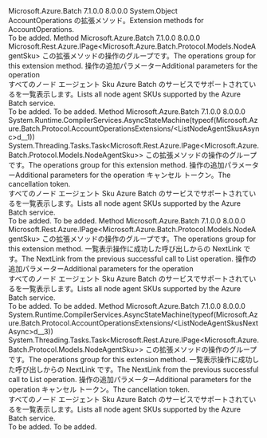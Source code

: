 <Type Name="AccountOperationsExtensions" FullName="Microsoft.Azure.Batch.Protocol.AccountOperationsExtensions">
  <TypeSignature Language="C#" Value="public static class AccountOperationsExtensions" />
  <TypeSignature Language="ILAsm" Value=".class public auto ansi abstract sealed beforefieldinit AccountOperationsExtensions extends System.Object" />
  <TypeSignature Language="DocId" Value="T:Microsoft.Azure.Batch.Protocol.AccountOperationsExtensions" />
  <TypeSignature Language="VB.NET" Value="Public Module AccountOperationsExtensions" />
  <TypeSignature Language="F#" Value="type AccountOperationsExtensions = class" />
  <AssemblyInfo>
    <AssemblyName>Microsoft.Azure.Batch</AssemblyName>
    <AssemblyVersion>7.1.0.0</AssemblyVersion>
    <AssemblyVersion>8.0.0.0</AssemblyVersion>
  </AssemblyInfo>
  <Base>
    <BaseTypeName>System.Object</BaseTypeName>
  </Base>
  <Interfaces />
  <Docs>
    <summary>
            <span data-ttu-id="b0587-101">AccountOperations の拡張メソッド。</span><span class="sxs-lookup"><span data-stu-id="b0587-101">Extension methods for AccountOperations.</span></span>
            </summary>
    <remarks>To be added.</remarks>
  </Docs>
  <Members>
    <Member MemberName="ListNodeAgentSkus">
      <MemberSignature Language="C#" Value="public static Microsoft.Rest.Azure.IPage&lt;Microsoft.Azure.Batch.Protocol.Models.NodeAgentSku&gt; ListNodeAgentSkus (this Microsoft.Azure.Batch.Protocol.IAccountOperations operations, Microsoft.Azure.Batch.Protocol.Models.AccountListNodeAgentSkusOptions accountListNodeAgentSkusOptions = null);" />
      <MemberSignature Language="ILAsm" Value=".method public static hidebysig class Microsoft.Rest.Azure.IPage`1&lt;class Microsoft.Azure.Batch.Protocol.Models.NodeAgentSku&gt; ListNodeAgentSkus(class Microsoft.Azure.Batch.Protocol.IAccountOperations operations, class Microsoft.Azure.Batch.Protocol.Models.AccountListNodeAgentSkusOptions accountListNodeAgentSkusOptions) cil managed" />
      <MemberSignature Language="DocId" Value="M:Microsoft.Azure.Batch.Protocol.AccountOperationsExtensions.ListNodeAgentSkus(Microsoft.Azure.Batch.Protocol.IAccountOperations,Microsoft.Azure.Batch.Protocol.Models.AccountListNodeAgentSkusOptions)" />
      <MemberSignature Language="F#" Value="static member ListNodeAgentSkus : Microsoft.Azure.Batch.Protocol.IAccountOperations * Microsoft.Azure.Batch.Protocol.Models.AccountListNodeAgentSkusOptions -&gt; Microsoft.Rest.Azure.IPage&lt;Microsoft.Azure.Batch.Protocol.Models.NodeAgentSku&gt;" Usage="Microsoft.Azure.Batch.Protocol.AccountOperationsExtensions.ListNodeAgentSkus (operations, accountListNodeAgentSkusOptions)" />
      <MemberType>Method</MemberType>
      <AssemblyInfo>
        <AssemblyName>Microsoft.Azure.Batch</AssemblyName>
        <AssemblyVersion>7.1.0.0</AssemblyVersion>
        <AssemblyVersion>8.0.0.0</AssemblyVersion>
      </AssemblyInfo>
      <ReturnValue>
        <ReturnType>Microsoft.Rest.Azure.IPage&lt;Microsoft.Azure.Batch.Protocol.Models.NodeAgentSku&gt;</ReturnType>
      </ReturnValue>
      <Parameters>
        <Parameter Name="operations" Type="Microsoft.Azure.Batch.Protocol.IAccountOperations" RefType="this" />
        <Parameter Name="accountListNodeAgentSkusOptions" Type="Microsoft.Azure.Batch.Protocol.Models.AccountListNodeAgentSkusOptions" />
      </Parameters>
      <Docs>
        <param name="operations">
            <span data-ttu-id="b0587-102">この拡張メソッドの操作のグループです。</span><span class="sxs-lookup"><span data-stu-id="b0587-102">The operations group for this extension method.</span></span>
            </param>
        <param name="accountListNodeAgentSkusOptions">
            <span data-ttu-id="b0587-103">操作の追加パラメーター</span><span class="sxs-lookup"><span data-stu-id="b0587-103">Additional parameters for the operation</span></span>
            </param>
        <summary>
            <span data-ttu-id="b0587-104">すべてのノード エージェント Sku Azure Batch のサービスでサポートされているを一覧表示します。</span><span class="sxs-lookup"><span data-stu-id="b0587-104">Lists all node agent SKUs supported by the Azure Batch service.</span></span>
            </summary>
        <returns>To be added.</returns>
        <remarks>To be added.</remarks>
      </Docs>
    </Member>
    <Member MemberName="ListNodeAgentSkusAsync">
      <MemberSignature Language="C#" Value="public static System.Threading.Tasks.Task&lt;Microsoft.Rest.Azure.IPage&lt;Microsoft.Azure.Batch.Protocol.Models.NodeAgentSku&gt;&gt; ListNodeAgentSkusAsync (this Microsoft.Azure.Batch.Protocol.IAccountOperations operations, Microsoft.Azure.Batch.Protocol.Models.AccountListNodeAgentSkusOptions accountListNodeAgentSkusOptions = null, System.Threading.CancellationToken cancellationToken = null);" />
      <MemberSignature Language="ILAsm" Value=".method public static hidebysig class System.Threading.Tasks.Task`1&lt;class Microsoft.Rest.Azure.IPage`1&lt;class Microsoft.Azure.Batch.Protocol.Models.NodeAgentSku&gt;&gt; ListNodeAgentSkusAsync(class Microsoft.Azure.Batch.Protocol.IAccountOperations operations, class Microsoft.Azure.Batch.Protocol.Models.AccountListNodeAgentSkusOptions accountListNodeAgentSkusOptions, valuetype System.Threading.CancellationToken cancellationToken) cil managed" />
      <MemberSignature Language="DocId" Value="M:Microsoft.Azure.Batch.Protocol.AccountOperationsExtensions.ListNodeAgentSkusAsync(Microsoft.Azure.Batch.Protocol.IAccountOperations,Microsoft.Azure.Batch.Protocol.Models.AccountListNodeAgentSkusOptions,System.Threading.CancellationToken)" />
      <MemberSignature Language="F#" Value="static member ListNodeAgentSkusAsync : Microsoft.Azure.Batch.Protocol.IAccountOperations * Microsoft.Azure.Batch.Protocol.Models.AccountListNodeAgentSkusOptions * System.Threading.CancellationToken -&gt; System.Threading.Tasks.Task&lt;Microsoft.Rest.Azure.IPage&lt;Microsoft.Azure.Batch.Protocol.Models.NodeAgentSku&gt;&gt;" Usage="Microsoft.Azure.Batch.Protocol.AccountOperationsExtensions.ListNodeAgentSkusAsync (operations, accountListNodeAgentSkusOptions, cancellationToken)" />
      <MemberType>Method</MemberType>
      <AssemblyInfo>
        <AssemblyName>Microsoft.Azure.Batch</AssemblyName>
        <AssemblyVersion>7.1.0.0</AssemblyVersion>
        <AssemblyVersion>8.0.0.0</AssemblyVersion>
      </AssemblyInfo>
      <Attributes>
        <Attribute>
          <AttributeName>System.Runtime.CompilerServices.AsyncStateMachine(typeof(Microsoft.Azure.Batch.Protocol.AccountOperationsExtensions/&lt;ListNodeAgentSkusAsync&gt;d__1))</AttributeName>
        </Attribute>
      </Attributes>
      <ReturnValue>
        <ReturnType>System.Threading.Tasks.Task&lt;Microsoft.Rest.Azure.IPage&lt;Microsoft.Azure.Batch.Protocol.Models.NodeAgentSku&gt;&gt;</ReturnType>
      </ReturnValue>
      <Parameters>
        <Parameter Name="operations" Type="Microsoft.Azure.Batch.Protocol.IAccountOperations" RefType="this" />
        <Parameter Name="accountListNodeAgentSkusOptions" Type="Microsoft.Azure.Batch.Protocol.Models.AccountListNodeAgentSkusOptions" />
        <Parameter Name="cancellationToken" Type="System.Threading.CancellationToken" />
      </Parameters>
      <Docs>
        <param name="operations">
            <span data-ttu-id="b0587-105">この拡張メソッドの操作のグループです。</span><span class="sxs-lookup"><span data-stu-id="b0587-105">The operations group for this extension method.</span></span>
            </param>
        <param name="accountListNodeAgentSkusOptions">
            <span data-ttu-id="b0587-106">操作の追加パラメーター</span><span class="sxs-lookup"><span data-stu-id="b0587-106">Additional parameters for the operation</span></span>
            </param>
        <param name="cancellationToken">
            <span data-ttu-id="b0587-107">キャンセル トークン。</span><span class="sxs-lookup"><span data-stu-id="b0587-107">The cancellation token.</span></span>
            </param>
        <summary>
            <span data-ttu-id="b0587-108">すべてのノード エージェント Sku Azure Batch のサービスでサポートされているを一覧表示します。</span><span class="sxs-lookup"><span data-stu-id="b0587-108">Lists all node agent SKUs supported by the Azure Batch service.</span></span>
            </summary>
        <returns>To be added.</returns>
        <remarks>To be added.</remarks>
      </Docs>
    </Member>
    <Member MemberName="ListNodeAgentSkusNext">
      <MemberSignature Language="C#" Value="public static Microsoft.Rest.Azure.IPage&lt;Microsoft.Azure.Batch.Protocol.Models.NodeAgentSku&gt; ListNodeAgentSkusNext (this Microsoft.Azure.Batch.Protocol.IAccountOperations operations, string nextPageLink, Microsoft.Azure.Batch.Protocol.Models.AccountListNodeAgentSkusNextOptions accountListNodeAgentSkusNextOptions = null);" />
      <MemberSignature Language="ILAsm" Value=".method public static hidebysig class Microsoft.Rest.Azure.IPage`1&lt;class Microsoft.Azure.Batch.Protocol.Models.NodeAgentSku&gt; ListNodeAgentSkusNext(class Microsoft.Azure.Batch.Protocol.IAccountOperations operations, string nextPageLink, class Microsoft.Azure.Batch.Protocol.Models.AccountListNodeAgentSkusNextOptions accountListNodeAgentSkusNextOptions) cil managed" />
      <MemberSignature Language="DocId" Value="M:Microsoft.Azure.Batch.Protocol.AccountOperationsExtensions.ListNodeAgentSkusNext(Microsoft.Azure.Batch.Protocol.IAccountOperations,System.String,Microsoft.Azure.Batch.Protocol.Models.AccountListNodeAgentSkusNextOptions)" />
      <MemberSignature Language="F#" Value="static member ListNodeAgentSkusNext : Microsoft.Azure.Batch.Protocol.IAccountOperations * string * Microsoft.Azure.Batch.Protocol.Models.AccountListNodeAgentSkusNextOptions -&gt; Microsoft.Rest.Azure.IPage&lt;Microsoft.Azure.Batch.Protocol.Models.NodeAgentSku&gt;" Usage="Microsoft.Azure.Batch.Protocol.AccountOperationsExtensions.ListNodeAgentSkusNext (operations, nextPageLink, accountListNodeAgentSkusNextOptions)" />
      <MemberType>Method</MemberType>
      <AssemblyInfo>
        <AssemblyName>Microsoft.Azure.Batch</AssemblyName>
        <AssemblyVersion>7.1.0.0</AssemblyVersion>
        <AssemblyVersion>8.0.0.0</AssemblyVersion>
      </AssemblyInfo>
      <ReturnValue>
        <ReturnType>Microsoft.Rest.Azure.IPage&lt;Microsoft.Azure.Batch.Protocol.Models.NodeAgentSku&gt;</ReturnType>
      </ReturnValue>
      <Parameters>
        <Parameter Name="operations" Type="Microsoft.Azure.Batch.Protocol.IAccountOperations" RefType="this" />
        <Parameter Name="nextPageLink" Type="System.String" />
        <Parameter Name="accountListNodeAgentSkusNextOptions" Type="Microsoft.Azure.Batch.Protocol.Models.AccountListNodeAgentSkusNextOptions" />
      </Parameters>
      <Docs>
        <param name="operations">
            <span data-ttu-id="b0587-109">この拡張メソッドの操作のグループです。</span><span class="sxs-lookup"><span data-stu-id="b0587-109">The operations group for this extension method.</span></span>
            </param>
        <param name="nextPageLink">
            <span data-ttu-id="b0587-110">一覧表示操作に成功した呼び出しからの NextLink です。</span><span class="sxs-lookup"><span data-stu-id="b0587-110">The NextLink from the previous successful call to List operation.</span></span>
            </param>
        <param name="accountListNodeAgentSkusNextOptions">
            <span data-ttu-id="b0587-111">操作の追加パラメーター</span><span class="sxs-lookup"><span data-stu-id="b0587-111">Additional parameters for the operation</span></span>
            </param>
        <summary>
            <span data-ttu-id="b0587-112">すべてのノード エージェント Sku Azure Batch のサービスでサポートされているを一覧表示します。</span><span class="sxs-lookup"><span data-stu-id="b0587-112">Lists all node agent SKUs supported by the Azure Batch service.</span></span>
            </summary>
        <returns>To be added.</returns>
        <remarks>To be added.</remarks>
      </Docs>
    </Member>
    <Member MemberName="ListNodeAgentSkusNextAsync">
      <MemberSignature Language="C#" Value="public static System.Threading.Tasks.Task&lt;Microsoft.Rest.Azure.IPage&lt;Microsoft.Azure.Batch.Protocol.Models.NodeAgentSku&gt;&gt; ListNodeAgentSkusNextAsync (this Microsoft.Azure.Batch.Protocol.IAccountOperations operations, string nextPageLink, Microsoft.Azure.Batch.Protocol.Models.AccountListNodeAgentSkusNextOptions accountListNodeAgentSkusNextOptions = null, System.Threading.CancellationToken cancellationToken = null);" />
      <MemberSignature Language="ILAsm" Value=".method public static hidebysig class System.Threading.Tasks.Task`1&lt;class Microsoft.Rest.Azure.IPage`1&lt;class Microsoft.Azure.Batch.Protocol.Models.NodeAgentSku&gt;&gt; ListNodeAgentSkusNextAsync(class Microsoft.Azure.Batch.Protocol.IAccountOperations operations, string nextPageLink, class Microsoft.Azure.Batch.Protocol.Models.AccountListNodeAgentSkusNextOptions accountListNodeAgentSkusNextOptions, valuetype System.Threading.CancellationToken cancellationToken) cil managed" />
      <MemberSignature Language="DocId" Value="M:Microsoft.Azure.Batch.Protocol.AccountOperationsExtensions.ListNodeAgentSkusNextAsync(Microsoft.Azure.Batch.Protocol.IAccountOperations,System.String,Microsoft.Azure.Batch.Protocol.Models.AccountListNodeAgentSkusNextOptions,System.Threading.CancellationToken)" />
      <MemberSignature Language="F#" Value="static member ListNodeAgentSkusNextAsync : Microsoft.Azure.Batch.Protocol.IAccountOperations * string * Microsoft.Azure.Batch.Protocol.Models.AccountListNodeAgentSkusNextOptions * System.Threading.CancellationToken -&gt; System.Threading.Tasks.Task&lt;Microsoft.Rest.Azure.IPage&lt;Microsoft.Azure.Batch.Protocol.Models.NodeAgentSku&gt;&gt;" Usage="Microsoft.Azure.Batch.Protocol.AccountOperationsExtensions.ListNodeAgentSkusNextAsync (operations, nextPageLink, accountListNodeAgentSkusNextOptions, cancellationToken)" />
      <MemberType>Method</MemberType>
      <AssemblyInfo>
        <AssemblyName>Microsoft.Azure.Batch</AssemblyName>
        <AssemblyVersion>7.1.0.0</AssemblyVersion>
        <AssemblyVersion>8.0.0.0</AssemblyVersion>
      </AssemblyInfo>
      <Attributes>
        <Attribute>
          <AttributeName>System.Runtime.CompilerServices.AsyncStateMachine(typeof(Microsoft.Azure.Batch.Protocol.AccountOperationsExtensions/&lt;ListNodeAgentSkusNextAsync&gt;d__3))</AttributeName>
        </Attribute>
      </Attributes>
      <ReturnValue>
        <ReturnType>System.Threading.Tasks.Task&lt;Microsoft.Rest.Azure.IPage&lt;Microsoft.Azure.Batch.Protocol.Models.NodeAgentSku&gt;&gt;</ReturnType>
      </ReturnValue>
      <Parameters>
        <Parameter Name="operations" Type="Microsoft.Azure.Batch.Protocol.IAccountOperations" RefType="this" />
        <Parameter Name="nextPageLink" Type="System.String" />
        <Parameter Name="accountListNodeAgentSkusNextOptions" Type="Microsoft.Azure.Batch.Protocol.Models.AccountListNodeAgentSkusNextOptions" />
        <Parameter Name="cancellationToken" Type="System.Threading.CancellationToken" />
      </Parameters>
      <Docs>
        <param name="operations">
            <span data-ttu-id="b0587-113">この拡張メソッドの操作のグループです。</span><span class="sxs-lookup"><span data-stu-id="b0587-113">The operations group for this extension method.</span></span>
            </param>
        <param name="nextPageLink">
            <span data-ttu-id="b0587-114">一覧表示操作に成功した呼び出しからの NextLink です。</span><span class="sxs-lookup"><span data-stu-id="b0587-114">The NextLink from the previous successful call to List operation.</span></span>
            </param>
        <param name="accountListNodeAgentSkusNextOptions">
            <span data-ttu-id="b0587-115">操作の追加パラメーター</span><span class="sxs-lookup"><span data-stu-id="b0587-115">Additional parameters for the operation</span></span>
            </param>
        <param name="cancellationToken">
            <span data-ttu-id="b0587-116">キャンセル トークン。</span><span class="sxs-lookup"><span data-stu-id="b0587-116">The cancellation token.</span></span>
            </param>
        <summary>
            <span data-ttu-id="b0587-117">すべてのノード エージェント Sku Azure Batch のサービスでサポートされているを一覧表示します。</span><span class="sxs-lookup"><span data-stu-id="b0587-117">Lists all node agent SKUs supported by the Azure Batch service.</span></span>
            </summary>
        <returns>To be added.</returns>
        <remarks>To be added.</remarks>
      </Docs>
    </Member>
  </Members>
</Type>